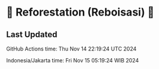 
# 🌳 Reforestation (Reboisasi) 🌲

## Last Updated

GitHub Actions time: Thu Nov 14 22:19:24 UTC 2024

Indonesia/Jakarta time: Fri Nov 15 05:19:24 WIB 2024
